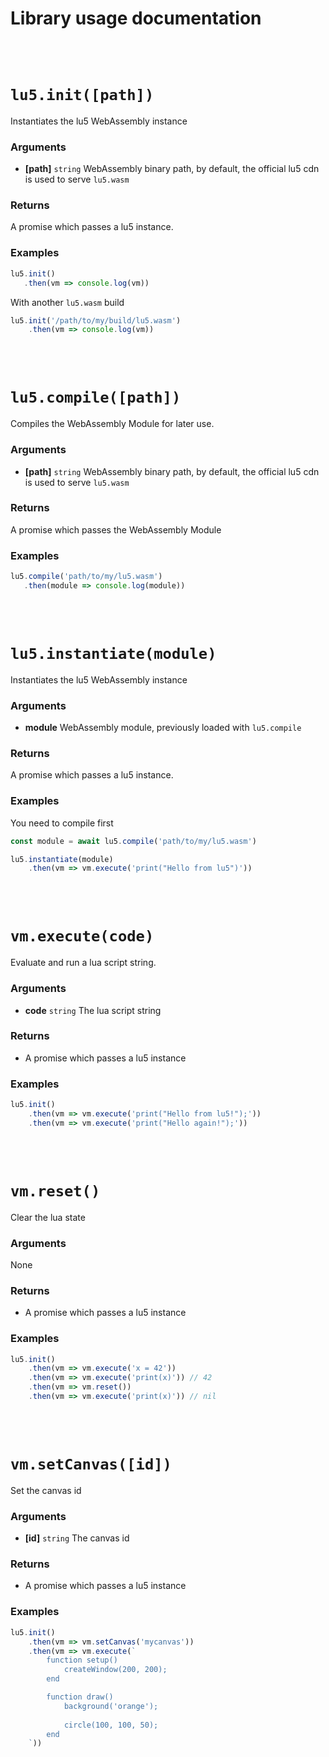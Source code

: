 
# Library usage documentation

<br/><br/>

# `lu5.init([path])`

Instantiates the lu5 WebAssembly instance

### Arguments

* **[path]** `string` WebAssembly binary path, by default, the official lu5 cdn is used to serve `lu5.wasm`

### Returns

A promise which passes a lu5 instance.

### Examples

```js
lu5.init()
   .then(vm => console.log(vm))
```

With another `lu5.wasm` build

```js
lu5.init('/path/to/my/build/lu5.wasm')
    .then(vm => console.log(vm))
```

<br/><br/>

# `lu5.compile([path])`

Compiles the WebAssembly Module for later use.

### Arguments

* **[path]** `string` WebAssembly binary path, by default, the official lu5 cdn is used to serve `lu5.wasm`

### Returns

A promise which passes the WebAssembly Module

### Examples

```js
lu5.compile('path/to/my/lu5.wasm')
   .then(module => console.log(module))
```

<br/><br/>


# `lu5.instantiate(module)`

Instantiates the lu5 WebAssembly instance

### Arguments

* **module** WebAssembly module, previously loaded with `lu5.compile`

### Returns

A promise which passes a lu5 instance.

### Examples

You need to compile first

```js
const module = await lu5.compile('path/to/my/lu5.wasm')

lu5.instantiate(module)
    .then(vm => vm.execute('print("Hello from lu5")'))
```

<br/><br/>


# `vm.execute(code)`

Evaluate and run a lua script string.

### Arguments

* **code** `string` The lua script string

### Returns

* A promise which passes a lu5 instance

### Examples

```js
lu5.init()
    .then(vm => vm.execute('print("Hello from lu5!");'))
    .then(vm => vm.execute('print("Hello again!");'))
```

<br/><br/>

# `vm.reset()`

Clear the lua state

### Arguments

None

### Returns

* A promise which passes a lu5 instance

### Examples

```js
lu5.init()
    .then(vm => vm.execute('x = 42'))
    .then(vm => vm.execute('print(x)')) // 42
    .then(vm => vm.reset())
    .then(vm => vm.execute('print(x)')) // nil
```

<br/><br/>

# `vm.setCanvas([id])`

Set the canvas id

### Arguments

* **[id]** `string` The canvas id

### Returns

* A promise which passes a lu5 instance

### Examples

```js
lu5.init()
    .then(vm => vm.setCanvas('mycanvas'))
    .then(vm => vm.execute(`
        function setup()
            createWindow(200, 200);
        end

        function draw()
            background('orange');
            
            circle(100, 100, 50);
        end
    `))
```